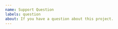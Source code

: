 ```yaml
---
name: Support Question
labels: question
about: If you have a question about this project.
---
```


<!--
If you have a trouble, feel free to ask.
Make sure you're not asking duplicate question by searching on the issues lists.
-->
